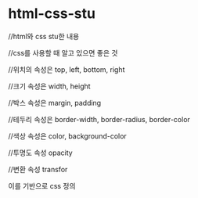 # html-css-stu

//html와 css stu한 내용

//css를 사용할 때 알고 있으면 좋은 것

//위치의 속성은 top, left, bottom, right

//크기 속성은 width, height

//박스 속성은 margin, padding

//테두리 속성은 border-width, border-radius, border-color

//색상 속성은 color, background-color

//투명도 속성 opacity

//변환 속성 transfor

이를 기반으로 css 정의

